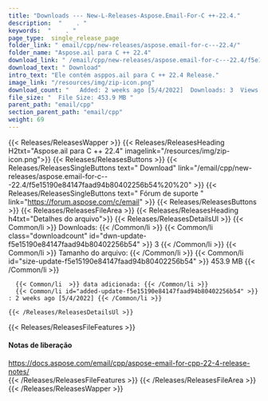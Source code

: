 ```yaml
---
title: "Downloads --- New-L-Releases-Aspose.Email-For-C ++-22.4." 
description:  "    . " 
keywords:  "    . " 
page_type:  single_release_page
folder_link: " email/cpp/new-releases/aspose.email-for-c---22.4/"
folder_name: "Aspose.ail para C ++ 22.4"
download_link: " /email/cpp/new-releases/aspose.email-for-c---22.4/f5e15190e84147faad94b80402256b54"
download_text: " Download"
intro_text: "Ele contém asppos.ail para C ++ 22.4 Release."
image_link: "/resources/img/zip-icon.png"
download_count: "   Added: 2 weeks ago [5/4/2022]  Downloads: 3  Views: 8"
file_size: "  File Size: 453.9 MB "
parent_path: "email/cpp"
section_parent_path: "email/cpp"
weight: 69
---
```


{{< Releases/ReleasesWapper >}}
  {{< Releases/ReleasesHeading H2txt="Aspose.ail para C ++ 22.4" imagelink="/resources/img/zip-icon.png">}}
  {{< Releases/ReleasesButtons >}}
    {{< Releases/ReleasesSingleButtons text=" Download" link="/email/cpp/new-releases/aspose.email-for-c---22.4/f5e15190e84147faad94b80402256b54%20%20" >}}
    {{< Releases/ReleasesSingleButtons text=" Fórum de suporte " link="https://forum.aspose.com/c/email" >}}
  {{< Releases/ReleasesButtons >}}
  {{< Releases/ReleasesFileArea >}}
    {{< Releases/ReleasesHeading h4txt="Detalhes do arquivo">}}
    {{< Releases/ReleasesDetailsUl >}}
            {{< Common/li  >}} Downloads: {{< /Common/li >}} 
      {{< Common/li class="downloadcount" id="dwn-update-f5e15190e84147faad94b80402256b54" >}} 3 {{< /Common/li >}} 
      {{< Common/li  >}} Tamanho do arquivo: {{< /Common/li >}} 
      {{< Common/li id="size-update-f5e15190e84147faad94b80402256b54" >}} 453.9 MB {{< /Common/li >}} 


      {{< Common/li  >}} data adicionada: {{< /Common/li >}} 
      {{< Common/li id="added-update-f5e15190e84147faad94b80402256b54" >}} : 2 weeks ago [5/4/2022] {{< /Common/li >}} 

    {{< /Releases/ReleasesDetailsUl >}}

  {{< Releases/ReleasesFileFeatures >}}
      <h4>Notas de liberação</h4><div><a href="https://docs.aspose.com/email/cpp/aspose-email-for-cpp-22-4-release-notes/">https://docs.aspose.com/email/cpp/aspose-email-for-cpp-22-4-release-notes/</a></div>
  {{< /Releases/ReleasesFileFeatures >}}
 {{< /Releases/ReleasesFileArea >}}
{{< /Releases/ReleasesWapper >}}


